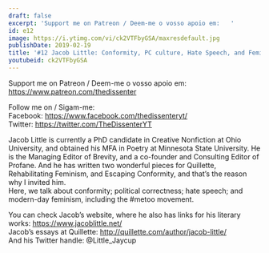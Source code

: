 ```yaml
---
draft: false
excerpt: 'Support me on Patreon / Deem-me o vosso apoio em:   '
id: e12
image: https://i.ytimg.com/vi/ck2VTFbyGSA/maxresdefault.jpg
publishDate: 2019-02-19
title: '#12 Jacob Little: Conformity, PC culture, Hate Speech, and Feminism'
youtubeid: ck2VTFbyGSA
---
```

Support me on Patreon / Deem-me o vosso apoio em:   
https://www.patreon.com/thedissenter

Follow me on / Sigam-me:  
Facebook: https://www.facebook.com/thedissenteryt/  
Twitter: https://twitter.com/TheDissenterYT

Jacob Little is currently a PhD candidate in Creative Nonfiction at Ohio University, and obtained his MFA in Poetry at Minnesota State University. He is the Managing Editor of Brevity, and a co-founder and Consulting Editor of Profane. And he has written two wonderful pieces for Quillette, Rehabilitating Feminism, and Escaping Conformity, and that’s the reason why I invited him.  
Here, we talk about conformity; political correctness; hate speech; and modern-day feminism, including the #metoo movement.

You can check Jacob’s website, where he also has links for his literary works: https://www.jacoblittle.net/  
Jacob’s essays at Quillette: http://quillette.com/author/jacob-little/  
And his Twitter handle: @Little_Jaycup